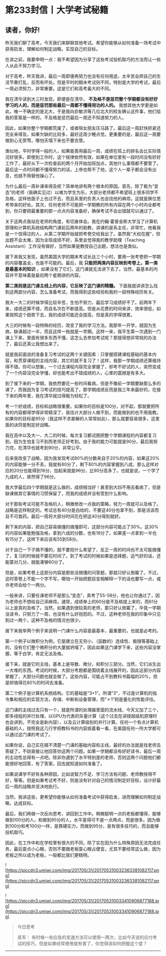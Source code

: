 # 第233封信丨大学考试秘籍

## 读者，你好!

昨天我们聊了高考，今天我们来聊聊其他考试。希望你能够从如何准备一场考试中获得启发，理解如何制定战略，实现自己的目标。

在讲之前，我要申明一点：我不希望因为分享了这些考试投机取巧的方法而让一些人从此不努力学习。

对于高考，昨天我讲，最后一周即便再努力也没有任何用途，太辛苦会把自己的生活节奏打乱，反而有坏处。但是平时的期末考试则不同，特别是大学的考试，最后一周必须努力，非常重要。这是它们和高考最大的不同。

我在清华读到大三时发现，即便是在清华， **不及格不是惩罚整个学期都没有好好学习的人的，而是惩罚那些最后一周都不懂得用功的人的。** 我想其他大学更是如此，唯一不确定的是北大，于是我向俞敏洪等几位北大的校友确认这件事，他们给我的答案是一样的，不及格是惩罚最后一周还不知道努力的人。

因此，如果你整个学期都荒废了，或者陪女朋友压马路了。最后这一周赶快抓紧还完全来得及，如果欠缺的比较多，最好这周少睡点觉。更重要的是，最后这一周要做到心无旁骛，哪怕天塌下来也不要去管。

类似地，平时学得一般的人，如果能善用最后一周，成绩在班上的排名会比实际情况好很多。即使到工作时，这个规律依然有效，如果在单位里有一段时间没有好好工作了，最好从下一次检查前的两个月开始加班加点，其他什么事情都不要管了。最后这一点时间都不懂得努力的话，上帝也帮不了他，这个人一辈子都会没有出息，也就不用替他操心了。

为什么最后一周补课来得及呢？简单地讲有两个根本的原因。首先，除了极为“变态”的老师（我确实见过）以难为学生为乐，大部分老师都不希望班上很多同学不及格，这样他面子上也过不去，而且系里的负责人也会找他的麻烦。这就是换位思考带来的好处。其次，任何老师不可能把一学期教的所有内容在两个小时内全都考到，你只要把最重要的那一点点内容准备好，确保考试不会出错就可以通过了。

关于这两点我站在老师的角度，有切身体会。我在约翰·霍普金斯大学当了计算机原理和计算机系统结构两门课前后两年的助教，讲课的是系主任，非常忙，他看我是一个信得过的人，从第二学期开始就把考卷交给我出了。虽然我“大权在握”，但出题不会太难，因为全班成绩不好，系里会觉得我的教学助理（Teaching Assistant）工作没有做好，当然如果是教授自己出题，想法也是类似。

接下来我又发现，虽然美国大学的期末考试长达三个小时，要用一张考卷把一学期的内容覆盖全，也是不可能的。最后，我 **只能把两类内容反映到考卷上，第一类是最基本的知识** ，如果没有了它们，这门课就无法讲下去了。当然，最基本的内容并不意味着是最初两个星期讲的内容。

 **第二类则是这门课主线上的内容，它反映了这门课的精髓。** 下面我就讲讲怎么找到这两部分内容，怎么准备考试，而我得到这些经验和我的一段特殊经历有关。

我大一大二的时候学得比较辛苦，生怕不努力，最后学习成绩好不了。前两年下来，成绩还算不错，而且名次在不断提高。但是从花费的时间来讲，效率很低，如果按照这个趋势下去，我的成绩可能还会提高，但是真的学得很累。

大三的时候有一段特殊的经历，改变了我的学习方法。我那年一开学，就因为生病，缺课超过一半，而且这样一拖就是一学期。这样一来，我平生第一次遇到一门课上下来，里面有很多东西不懂，这怎么去参加考试呢？那就得想非常规的办法了，最后还真让我想出来了。

就是我前面说的准备复习考试的这两个关键因素：只掌握搭建课程基础的基本内容，和贯穿课程的主线内容，其它的就不复习了！这样，我那一学期成绩还算维持得不错。你可以想象，一个过去课程内容完全掌握了，却考不好试的人，突然变成了一个内容没完全学懂，却也能考出不错成绩的人，心里的震撼是有多大。

到了接下来的一学期，我依然要花一些时间看病，但是不像前一学期要缺那么多的课了，而我因为复习考试的技巧提高了，那学期成绩反而是我三年来最好的，在接下来的两年里，我在清华就过得极为轻松了。

考一个好成绩，目标和战略很重要。如果你的目标是100分，对不起，那就要把所有的内容都得学得非常精深了，我估计大部分人做不到，而能做到的也不用我教。如果你的目标是95分（我这样不求甚解的人常常如此），那么就要容易很多，这里面的诀窍是制定好战略。

我在高中以及大一、大二的时候，每次复习都试图把整个学期课程的内容都复习到，因为生怕复习不到而老师正好考到。由于我的能力可能就是90分，最后我努力完，在清华也就考到90分，非常公平。

后来我改变了战略，因为我发现考试80%的分数来自于20%的内容，如果这20%的内容能够一分不丢，我就有80分了，剩下80%的内容掌握到八成，那么这样对应的20分也能得到16分，加起来就是96分，比90分高多了。也就是说，一个学了九成的人，居然得了96分。

我大学最后四个学期就是这么做的，成绩相当好！甚至到大四不用去看病了，但是缺课做其它事情的习惯保留了，而我的成绩并没有受到什么影响。

对于那些考试可能不及格的人，稍微修改一点我的策略，努力一周就可以及格了。战略是这样制定的。考试总有40分是白给的，不要这40分也拿不到，那是活该而且不可救药。最后一周将大部分时间花在把这40分得到就好。

剩下来的内容，把自己容易搞懂的搞懂即可，这部分内容可能占了30%。这30%的内容如果能勉强及格，拿到六成的分数，也有18分了，如果差一点拿到一半也有15分了。这样下来应该有55到58分。

对于自己一下子搞不懂的，就不要抱什么希望了，反正一周的时间也不太可能搞懂了，复习的时候就不要花时间了。到了考试的时候如果是选择题，运气好的话，还能蒙对几分，就能凑够60分了。

但是，如果考卷上这部分内容是那些没搞懂的问答题，那就只好认倒霉了。不过，这时答卷上不能一个字不写，哪怕一开始把题目变相解释一下的话也要写一点，或许老师会给个一两分。

一般来讲，只要任课老师不是那么“变态”，真考了55-58分，他也让你通过了，因为老师也不想给自己添麻烦。通常，成绩单上的60分是不及格提上来的，而61分以上是真的及格了。当然，如果遇到很较真的老师，那只好认倒霉了，毕竟一学期没读书，只努力了一周，也没有什么好抱怨的。不过，这种老师在我的印象中只见到过一两个，这种不及格的情况也很少。

接下来我举两个例子来说明一门课什么内容是最基本，最重要的，也就是必考的。

第一个例子以微积分为例，它是建立在无穷小、（函数的）连续性、极限等基础上的，没有它们整个微积分的大厦就坍塌了，因此如果这门课学下来，这些内容没掌握，等于白学，肯定无法及格。

接下来，就是它的主线，基本上是导数、微分，和积分三部分。当然，它们派生出一大堆的东西。考试的时候，大部分考题都是围绕着主线展开的，因此这部分内容掌握了，大部分问题也就会做了。这些内容，可能占不到教科书篇幅的20%，但是却值得花80%的时间去准备。

第二个例子是计算机系统结构。它的基础是“3+1”。所谓“3”，不过是计算机的指令集和相应的实现方法，存储、中断和设备管理，而“＋1”则是量化的性能评估。

这门课的主线过去只有一个，就是所谓的处理器里面的流水线，今天又加了三个，即多线程的并行处理，以GPU为代表的矢量计算（这个过去在讲授超级机原理时也会讲到，不完全是新内容），以及云计算级别的并行计算。任何一个有点计算机基础的人，按照我这几行字把教科书的内容挑着看一看，在美国任何一所大学都可以通过这门课的考试了。

如果你说，自己实在搞不清楚一门课的基础内容和主线，最好的办法就是找老师去答疑了，不妨直接让他回答你这两个问题。如果一学期都没有好好读书，最后一周的主动性总得有一点吧。除非你遇到了水平特别差的老师，否则这两个问题他们都能很好地回答，有了答案，回去就知道如何准备了。

如果说课学不好有各种原因，比如说智力不足、学习方法有问题、老师教授得不好，等等。但是如果考试考不好，则是没有针对自己的情况制定好目标，设计好最后一周的战略并坚决地执行。

当然，我讲这些，更希望你能够从如何准备考试中获得启发，进而理解如何制定战略，达成目标。

最后，我们再做一次反向思考，讲回到工作中。稍微聪明一点的老板都懂得，能够做到100分的人，和做到95分的人，水平差得可不是一点两点，而是很多。因为做到100分和考100分一样，是靠硬实力，而做到95分，是有很多技巧的，而且能够投机取巧。

因此，在工作中和在学校里有很大的不同，除了实在因为什么特殊原因无法完成任务，最后耍点小心眼，否则不要跟老板耍心眼占便宜，尤其不要经常这么做，因为老板之所以成为老板，一般都比我们更精明。

![https://piccdn3.umiwi.com/img/201705/31/201705310032363381082117.png](https://piccdn3.umiwi.com/img/201705/31/201705310032363381082117.png)

![https://piccdn3.umiwi.com/img/201705/31/201705310033410906877188.jpg](https://piccdn3.umiwi.com/img/201705/31/201705310033410906877188.jpg)

> 今日思考
> 
> 吴军： 有时候一些应急的变通方法可以使用一两次，比如今天说的应付考试的技巧，但是如果经常使用就有害了，你觉得该如何把握这个度？

---
